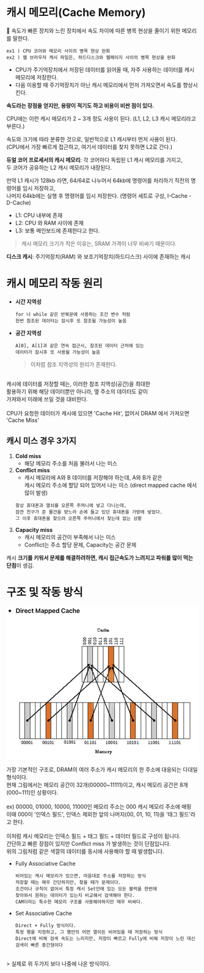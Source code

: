 # 캐시 메모리(Cache Memory)

🔅 속도가 빠른 장치와 느린 장치에서 속도 차이에 따른 병목 현상을 줄이기 위한 메모리를 말한다.

~~~
ex1 ) CPU 코어와 메모리 사이의 병목 현상 완화
ex2 ) 웹 브라우저 캐시 파일은, 하드디스크와 웹페이지 사이의 병목 현상을 완화
~~~

- CPU가 주기억장치에서 저장된 데이터를 읽어올 때, 자주 사용하는 데이터를 캐시 메모리에 저장한다.
- 다음 이용할 때 주기억장치가 아닌 캐시 메모리에서 먼저 가져오면서 속도를 향상시킨다.

**속도라는 장점을 얻지만, 용량이 적기도 하고 비용이 비싼 점이 있다.**

CPU에는 이런 캐시 메모리가 2 ~ 3개 정도 사용이 된다. (L1, L2, L3 캐시 메모리라고 부른다.)

속도와 크기에 따라 분류한 것으로, 일반적으로 L1 캐시부터 먼저 사용이 된다.<br>
(CPU에서 가장 빠르게 접근하고, 여기서 데이터를 찾지 못하면 L2로 간다.)

**듀얼 코어 프로세서의 캐시 메모리**: 각 코어마다 독립된 L1 캐시 메모리를 가지고,<br>
두 코어가 공유하는 L2 캐시 메모리가 내장된다.

만약 L1 캐시가 128kb 라면, 64/64로 나누어서 64kb에 명령어를 처리하기 직전의 명령어를 임시 저장하고,<br>
나머지 64kb에는 실행 후 명령어를 임시 저장한다. (명령어 세트로 구성, I-Cache - D-Cache)

- L1: CPU 내부에 존재
- L2: CPU 와 RAM 사이에 존재
- L3: 보통 메인보드에 존재한다고 한다.

> 캐시 메모리 크기가 작은 이유는, SRAM 가격이 너무 비싸기 때문이다.


**디스크 캐시**: 주기억장치(RAM) 와 보조기억장치(하드디스크) 사이에 존재하는 캐시

# 캐시 메모리 작동 원리

- **시간 지역성**
    ~~~
    for 나 while 같은 반복문에 사용하는 조건 변수 처럼 
    한번 참조된 데이터는 잠시후 또 참조될 가능성이 높음
    ~~~
  
- **공간 지역성**

  ~~~
  A[0], A[1]과 같은 연속 접근시, 참조된 데이터 근처에 있는 
  데이터가 잠시후 또 사용될 가능성이 높음
  ~~~
    > 이처럼 참조 지역성의 원리가 존재한다.
  
<br>
캐시에 데이터를 저장할 때는, 이러한 참조 지역성(공간)을 최대한 <br>
활용하기 위해 해당 데이터뿐만 아니라, 옆 주소의 데이터도 같이 <br>
가져와서 미래에 쓰일 것을 대비한다.
<br><br>
CPU가 요청한 데이터가 캐시에 있으면 'Cache Hit', 없어서 DRAM 에서 가져오면 'Cache Miss'

## 캐시 미스 경우 3가지
1. **Cold miss**
   - 해당 메모리 주소를 처음 불러서 나는 미스
2. **Conflict miss**
   - 캐시 메모리에 A와 B 데이터를 저장해야 하는데, A와 B가 같은 <br> 캐시 메모리 주소에 할당 되어 있어서 나는 미스 (direct mapped cache 에서 많이 발생)
   ~~~
   항상 휴대폰과 열쇠를 오른쪽 주머니에 넣고 다니는데, 
   잠깐 친구가 준 물건을 받느라 손에 들고 있던 휴대폰을 가방에 넣었다. 
   그 이후 휴대폰을 찾으려 오른쪽 주머니에서 찾는데 없는 상황
   ~~~
3. **Capacity miss**
    - 캐시 메모리의 공간이 부족해서 나는 미스
    - Conflict는 주소 할당 문제, Capacity는 공간 문제

캐시 **크기를 키워서 문제를 해결하려하면, 캐시 접근속도가 느려지고 파워를 많이 먹는 단점**이 생김.

# 구조 및 작동 방식
![스크린샷 2023-03-06 오후 3.14.51 2.png](..%2Fimage%2F%EC%8A%A4%ED%81%AC%EB%A6%B0%EC%83%B7%202023-03-06%20%EC%98%A4%ED%9B%84%203.14.51%202.png)

가장 기본적인 구조로, DRAM의 여러 주소가 캐시 메모리의 한 주소에 대응되는 다대일 형식이다.<br>
현재 그림에서는 메모리 공간이 32개(00000~11111)이고, 캐시 메모리 공간은 8개(000~111)인 상황이다.<br>
<br>
ex) 00000, 01000, 10000, 11000인 메모리 주소는 000 캐시 메모리 주소에 매핑 <br>
이때 000이 '인덱스 필드', 인덱스 제외한 앞의 나머지(00, 01, 10, 11)을 '태그 필드'라고 한다.
<br><br>
이처럼 캐시 메모리는 인덱스 필드 + 태그 필드 + 데이터 필드로 구성이 됩니다. <br>
간단하고 빠른 장점이 있지만 Conflict miss 가 발생하는 것이 단점입니다.
<br>
위의 그림처럼 같은 색깔의 데이터를 동시에 사용해야 할 때 발생합니다.

- Fully Associative Cache
    ~~~
    비어있는 캐시 메모리가 있으면, 마음대로 주소를 저장하는 방식
    저장할 때는 매우 간단하지만, 찾을 때가 문제이다.
    조건이나 규칙이 없어서 특정 캐시 Set안에 있는 모든 블럭을 한번에
    찾아와서 원하는 데이터가 있는지 비교해서 검색해야 한다.
    CAM이라는 특수한 메모리 구조를 사용해야하지만 매우 비싸다.
    ~~~

- Set Associative Cache
    ~~~
    Direct + Fully 방식이다.
    특정 행을 지정하고, 그 행안의 어떤 열이든 비어있을 때 저장하는 방식
    Direct에 비해 검색 속도는 느리지만, 저장이 빠르고 Fully에 비해 저장이 느린 대신
    검색이 빠른 중간형이다
    ~~~
  
<br>
> 실제로 위 두가지 보다 나중에 나온 방식이다.
